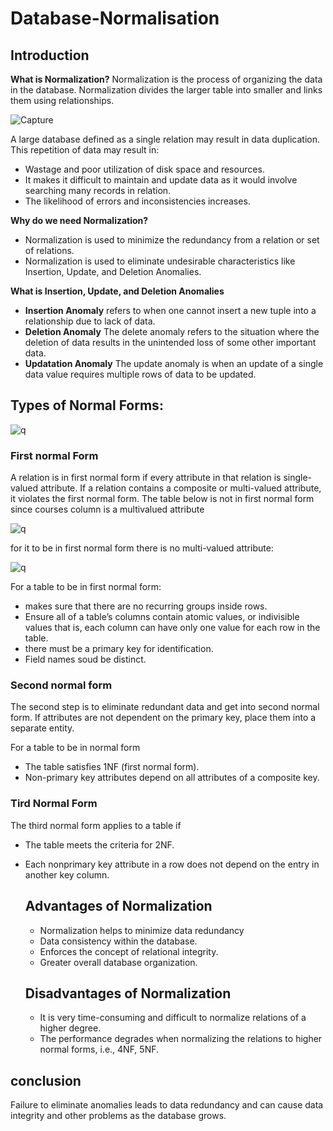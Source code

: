 # Database-Normalisation

## Introduction
**What is Normalization?**
Normalization is the process of organizing the data in the database. Normalization divides the larger table into smaller and links them using relationships.

![Capture](https://github.com/allan-pg/database-normalisation/assets/62595869/6360602e-f89b-4e51-b85b-5299e7f7503a)


A large database defined as a single relation may result in data duplication. This repetition of data may result in:
- Wastage and poor utilization of disk space and resources.
- It makes it difficult to maintain and update data as it would involve searching many records in relation.
- The likelihood of errors and inconsistencies increases.
 
**Why do we need Normalization?** 
- Normalization is used to minimize the redundancy from a relation or set of relations.
- Normalization is used to eliminate undesirable characteristics like Insertion, Update, and Deletion Anomalies.

 **What is Insertion, Update, and Deletion Anomalies**
 - **Insertion Anomaly** refers to when one cannot insert a new tuple into a relationship due to lack of data.
 - **Deletion Anomaly** The delete anomaly refers to the situation where the deletion of data results in the unintended loss of some other important data.
 - **Updatation Anomaly** The update anomaly is when an update of a single data value requires multiple rows of data to be updated.

  ## Types of Normal Forms:

  ![q](https://github.com/allan-pg/database-normalisation/assets/62595869/ec10892d-c085-40b2-9d83-09cbf991552a)


  ### First normal Form
  A relation is in first normal form if every attribute in that relation is single-valued attribute. If a relation contains a composite or multi-valued attribute, it violates the first normal form.
   The table below is not in first normal form since courses column is a multivalued attribute
   
![q](https://github.com/allan-pg/database-normalisation/assets/62595869/67d6343b-5dc3-4db5-acc1-e8b3fcb7642d)

for it to be in first normal form there is no multi-valued attribute:

![q](https://github.com/allan-pg/database-normalisation/assets/62595869/35078de7-6696-4a18-a1b3-937727a5e3cd)

For a table to be in first normal form:
- makes sure that there are no recurring groups inside rows.
- Ensure all of a table’s columns contain atomic values, or indivisible values that is, each column can have only one value for each row in the table.
- there must be a primary key for identification.
- Field names soud be distinct.

### Second normal form
The second step is to eliminate redundant data and get into second normal form. If attributes are not dependent on the primary key, place them into a separate entity. 

For a table to be in normal form
- The table satisfies 1NF (first normal form).
- Non-primary key attributes depend on all attributes of a composite key.

### Tird Normal Form
The third normal form applies to a table if
- The table meets the criteria for 2NF.
- Each nonprimary key attribute in a row does not depend on the entry in another key column.

  ## Advantages of Normalization
  - Normalization helps to minimize data redundancy
  - Data consistency within the database.
  - Enforces the concept of relational integrity.
  - Greater overall database organization.

   ## Disadvantages of Normalization
   - It is very time-consuming and difficult to normalize relations of a higher degree.
   - The performance degrades when normalizing the relations to higher normal forms, i.e., 4NF, 5NF.


 ## conclusion
 Failure to eliminate anomalies leads to data redundancy and can cause data integrity and other problems as the database grows.
